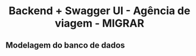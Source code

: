 <h1 align="center">
    Backend + Swagger UI - Agência de viagem - MIGRAR
</h1>

## Modelagem do banco de dados
